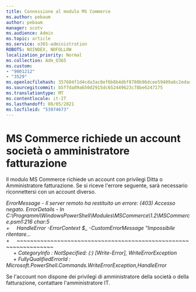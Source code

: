 ```yaml
---
title: Connessione al modulo MS Commerce
ms.author: pebaum
author: pebaum
manager: scotv
ms.audience: Admin
ms.topic: article
ms.service: o365-administration
ROBOTS: NOINDEX, NOFOLLOW
localization_priority: Normal
ms.collection: Adm_O365
ms.custom:
- "9001212"
- "3529"
ms.openlocfilehash: 357604f1d4cda3ac8ef6b8b4dbf8780b96dcee59409a6c2edad4a84d6adda62a
ms.sourcegitcommit: b5f7da89a650d2915dc652449623c78be6247175
ms.translationtype: MT
ms.contentlocale: it-IT
ms.lasthandoff: 08/05/2021
ms.locfileid: "53974673"
---
```

# <a name="mscommerce-requires-a-company-or-billing-administrator-account"></a>MS Commerce richiede un account società o amministratore fatturazione

Il modulo MS Commerce richiede un account con privilegi Ditta o Amministratore fatturazione. Se si riceve l'errore seguente, sarà necessario riconnettersi con un account diverso.

*ErrorMessage - Il server remoto ha restituito un errore: (403) Accesso negato. ErrorDetails - In C:\Programmi\WindowsPowerShell\Modules\MSCommerce\1.2\MSCommerce.psm1:216 char:5*<br>
*+&nbsp;&nbsp;&nbsp;&nbsp;&nbsp;HandleError -ErrorContext $_ -CustomErrorMessage "Impossibile ritentare...*<br>
\+&nbsp;&nbsp;&nbsp;&nbsp;&nbsp;~~~~~~~~~~~~~~~~~~~~~~~~~~~~~~~~~~~~~~~~~~~~~~~~~~~~~~~~~~~~~~~~~<br>
&nbsp;&nbsp;&nbsp;&nbsp;&nbsp;*+ CategoryInfo : NotSpecified: (:) [Write-Error], WriteErrorException*<br>
&nbsp;&nbsp;&nbsp;&nbsp;&nbsp;*+ FullyQualifiedErrorId : Microsoft.PowerShell.Commands.WriteErrorException,HandleError*

Se l'account non dispone dei privilegi di amministratore della società o della fatturazione, contattare l'amministratore IT.
